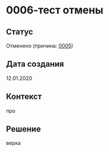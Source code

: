 # 0006-тест отмены

## Статус

Отменено (причина: [0005](#decisions\0005-дата_создания_решения_в_русско.md))

## Дата создания

12.01.2020

## Контекст

про

## Решение

верка